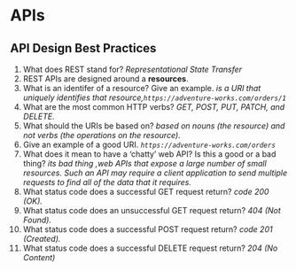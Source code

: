 # APIs

## API Design Best Practices

1. What does REST stand for?
*Representational State Transfer*
2. REST APIs are designed around a __resources__.
3. What is an identifer of a resource? Give an example.
*is a URI that uniquely identifies that resource,`https://adventure-works.com/orders/1`*
4. What are the most common HTTP verbs?
*GET, POST, PUT, PATCH, and DELETE.*
5. What should the URIs be based on?
*based on nouns (the resource) and not verbs (the operations on the resource).*
6. Give an example of a good URI.
*`https://adventure-works.com/orders`*
7. What does it mean to have a ‘chatty’ web API? Is this a good or a bad thing?
*its bad thing ,web APIs that expose a large number of small resources. Such an API may require a client application to send multiple requests to find all of the data that it requires.*
8. What status code does a successful GET request return?
*code 200 (OK).*
9. What status code does an unsuccessful GET request return?
*404 (Not Found).*
10. What status code does a successful POST request return?
*code 201 (Created).*
11. What status code does a successful DELETE request return?
*204 (No Content)*
